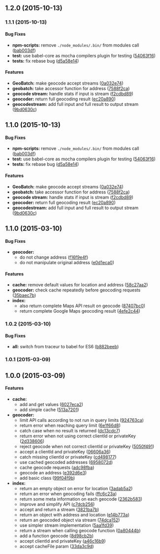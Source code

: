 ## 1.2.0 (2015-10-13)


### 1.1.1 (2015-10-13)


#### Bug Fixes

* **npm-scripts:** remove `./node_modules/.bin/` from modules call ([bab003df](https://github.com/ubilabs/node-geobatch/commit/bab003df3c0d22a8e891d960e8cf44e020349264))
* **test:** use babel-core as mocha compilers plugin for testing ([54063f16](https://github.com/ubilabs/node-geobatch/commit/54063f1609e34c2fc25580cb77ba31486656a674))
* **tests:** fix rebase bug ([d5a58e14](https://github.com/ubilabs/node-geobatch/commit/d5a58e14ee0943b5fefec7f4756bd11d4cb6338a))


#### Features

* **GeoBatch:** make geocode accept streams ([0a032e74](https://github.com/ubilabs/node-geobatch/commit/0a032e74b3f1655ce7f5bec09461efdc46a3cc42))
* **geobatch:** take accessor function for address ([7588f2ca](https://github.com/ubilabs/node-geobatch/commit/7588f2ca9e3eb23c40506b658a8be6ff910adaa1))
* **geocode stream:** handle stats if input is stream ([f2cdbd89](https://github.com/ubilabs/node-geobatch/commit/f2cdbd892bd48c1294237a18ec56ff0dbaa8187c))
* **geocoder:** return full geocoding result ([ec20a890](https://github.com/ubilabs/node-geobatch/commit/ec20a8908cfec55c8ec50dfe11b2265649bebee2))
* **geocodestream:** add full input and full result to output stream ([9bd0630c](https://github.com/ubilabs/node-geobatch/commit/9bd0630cd2910695725f0aa954d0871ef2b5622e))


## 1.1.0 (2015-10-13)


#### Bug Fixes

* **npm-scripts:** remove `./node_modules/.bin/` from modules call ([bab003df](https://github.com/ubilabs/node-geobatch/commit/bab003df3c0d22a8e891d960e8cf44e020349264))
* **test:** use babel-core as mocha compilers plugin for testing ([54063f16](https://github.com/ubilabs/node-geobatch/commit/54063f1609e34c2fc25580cb77ba31486656a674))
* **tests:** fix rebase bug ([d5a58e14](https://github.com/ubilabs/node-geobatch/commit/d5a58e14ee0943b5fefec7f4756bd11d4cb6338a))


#### Features

* **GeoBatch:** make geocode accept streams ([0a032e74](https://github.com/ubilabs/node-geobatch/commit/0a032e74b3f1655ce7f5bec09461efdc46a3cc42))
* **geobatch:** take accessor function for address ([7588f2ca](https://github.com/ubilabs/node-geobatch/commit/7588f2ca9e3eb23c40506b658a8be6ff910adaa1))
* **geocode stream:** handle stats if input is stream ([f2cdbd89](https://github.com/ubilabs/node-geobatch/commit/f2cdbd892bd48c1294237a18ec56ff0dbaa8187c))
* **geocoder:** return full geocoding result ([ec20a890](https://github.com/ubilabs/node-geobatch/commit/ec20a8908cfec55c8ec50dfe11b2265649bebee2))
* **geocodestream:** add full input and full result to output stream ([9bd0630c](https://github.com/ubilabs/node-geobatch/commit/9bd0630cd2910695725f0aa954d0871ef2b5622e))


## 1.1.0 (2015-03-10)


#### Bug Fixes

* **geocoder:**
  * do not change address ([f16f9e4f](https://github.com/ubilabs/node-geobatch/commit/f16f9e4f97ee4484d954f8570b6eb4dbe851eda3))
  * do not manipulate original address ([e0d1eca0](https://github.com/ubilabs/node-geobatch/commit/e0d1eca0b8c8e5d2fc70f784ac5fca28eaf21177))


#### Features

* **cache:** remove default values for location and address ([58c27aa2](https://github.com/ubilabs/node-geobatch/commit/58c27aa2b8950bb9ca8c258b1f0005255db7e1c8))
* **geocoder:** check cache repeatedly before geocoding requests ([35baec7b](https://github.com/ubilabs/node-geobatch/commit/35baec7bdc3c3fcaafca0fb95fe93572822dd017))
* **index:**
  * also return complete Maps API result on geocode ([87407bc0](https://github.com/ubilabs/node-geobatch/commit/87407bc0c9b32929f0e686b8a0fec244bb002f20))
  * return complete Google Maps geocoding result ([4efe2c44](https://github.com/ubilabs/node-geobatch/commit/4efe2c44596a7fa199473631a65620385127370a))


### 1.0.2 (2015-03-10)


#### Bug Fixes

* **all:** switch from traceur to babel for ES6 ([b882beeb](https://github.com/ubilabs/node-geobatch/commit/b882beeb349a157541d1f558385a74e79a3d2a00))


### 1.0.1 (2015-03-09)


## 1.0.0 (2015-03-09)


#### Features

* **cache:**
  * add and get values ([6027eca2](https://github.com/ubilabs/node-geobatch/commit/6027eca2df807de1623fe3ca8d99f2ddcdcd461e))
  * add simple cache ([513a7201](https://github.com/ubilabs/node-geobatch/commit/513a72012bd7a5150b45bdf6f575c178381c7dc1))
* **geocoder:**
  * limit API calls according to not run in query limits ([924763ca](https://github.com/ubilabs/node-geobatch/commit/924763ca6a4ea1ffef80a463f56e7eb901422428))
  * return error when reaching query limit ([6e1f66d8](https://github.com/ubilabs/node-geobatch/commit/6e1f66d87cea1cb6e4f929dec480cdf28c5e37d9))
  * catch case when no result is returned ([dc13cdc7](https://github.com/ubilabs/node-geobatch/commit/dc13cdc76383dfd439dd963adcee3254e0630446))
  * return error when not using correct clientId or privateKey ([2d338606](https://github.com/ubilabs/node-geobatch/commit/2d338606e9899b681d26f02073fc2f126354cf9c))
  * reject geocode when not correct clientId or privateKey ([5050f491](https://github.com/ubilabs/node-geobatch/commit/5050f4910996280c3d40cf40d18acf8b8c751031))
  * accept a clientId and privateKey ([06606a36](https://github.com/ubilabs/node-geobatch/commit/06606a366d6c2942e325a38ff6ddcd9d932e1f9c))
  * catch missing clientId or privateKey ([cd498177](https://github.com/ubilabs/node-geobatch/commit/cd498177e76687adc527ac9ecd66aa2b0fd93c48))
  * use cached geocoded addresses ([6958072d](https://github.com/ubilabs/node-geobatch/commit/6958072dadaa910572930c1fe2131d1c5b9ff228))
  * cache geocode requests ([adc98fba](https://github.com/ubilabs/node-geobatch/commit/adc98fba62be1df7fe8c03c8426e182d6d879f5d))
  * geocode an address ([e392d6e3](https://github.com/ubilabs/node-geobatch/commit/e392d6e37fbdebb6bbbeb4a5b2dd9a12ff529429))
  * add basic class ([99f04f9b](https://github.com/ubilabs/node-geobatch/commit/99f04f9badce7d113787c2925b3b761bd121167a))
* **index:**
  * return an empty object on error for location ([3adab5a2](https://github.com/ubilabs/node-geobatch/commit/3adab5a25fe393ed9ea8146196d331cd895e109e))
  * return an error when geocoding fails ([ffc6c23a](https://github.com/ubilabs/node-geobatch/commit/ffc6c23a12c51ebb563606ee8032ecc8595ccd6b))
  * return some meta information on each geocode ([2362b583](https://github.com/ubilabs/node-geobatch/commit/2362b5837501dc260b2346d3d169cac5e7a8b3af))
  * improve and simplify API ([c7dcb256](https://github.com/ubilabs/node-geobatch/commit/c7dcb256c12523ad7e092113e6291cacedce4126))
  * accept and return a stream ([3821ba7b](https://github.com/ubilabs/node-geobatch/commit/3821ba7b2088a2553c4a43e69eabb0cc3ffb9696))
  * return an object with address and location ([e14b773a](https://github.com/ubilabs/node-geobatch/commit/e14b773a7bf904e2810dc207709c8f88acc59760))
  * return an geocoded object via stream ([74dca152](https://github.com/ubilabs/node-geobatch/commit/74dca1525f3303216cae68145212a746e52ac162))
  * use simpler stream implementation ([5aa1fd39](https://github.com/ubilabs/node-geobatch/commit/5aa1fd39590b24c5aa8b703602f39398c0260473))
  * return a stream when calling geocode function ([0a80444b](https://github.com/ubilabs/node-geobatch/commit/0a80444b2b62cae56a6faf4dd20021138c7bde67))
  * add a function geocode ([8d98cb2b](https://github.com/ubilabs/node-geobatch/commit/8d98cb2b3641063432223be1e696f1c7e37ef0d5))
  * accept clientId and privateKey ([a46c16b9](https://github.com/ubilabs/node-geobatch/commit/a46c16b94656b90a1716c6288f6ab8a89a79660e))
  * accept cacheFile param ([33da3c9d](https://github.com/ubilabs/node-geobatch/commit/33da3c9da45b9cee4ed149817d500d1619e5acb6))

